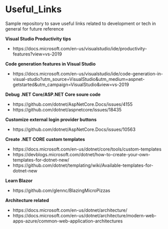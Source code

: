 # Useful_Links
<p>Sample repository to save useful links related to development or tech in general for future reference</p>

<b>Visual Studio Productivity tips</b>
<ul>
  <li>
  https://docs.microsoft.com/en-us/visualstudio/ide/productivity-features?view=vs-2019</li>
</ul>

<b>Code generation features in Visual Studio</b>
<ul>
  <li>https://docs.microsoft.com/en-us/visualstudio/ide/code-generation-in-visual-studio?utm_source=VisualStudio&utm_medium=aspnet-getstarted&utm_campaign=VisualStudio&view=vs-2019</li>
</ul>
<b>Debug .NET Core/ASP.NET Core soure code</b> 
<ul>
  <li>https://github.com/dotnet/AspNetCore.Docs/issues/4155</li>
  <li>https://github.com/dotnet/aspnetcore/issues/18435</li>
</ul>

<b>Customize external login provider buttons</b>
<ul>
  <li>https://github.com/dotnet/AspNetCore.Docs/issues/10563</li>
</ul>

<b>Create .NET CORE custom templates</b>
<ul>
  <li>https://docs.microsoft.com/en-us/dotnet/core/tools/custom-templates</li>
  <li>https://devblogs.microsoft.com/dotnet/how-to-create-your-own-templates-for-dotnet-new/</li>
  <li>https://github.com/dotnet/templating/wiki/Available-templates-for-dotnet-new</li>
</ul>

<b>Learn Blazor</b>
<ul>
  <li>https://github.com/glennc/BlazingMicroPizzas</li>
</ul>

<b>Architecture related</b>
<ul>
  <li>https://docs.microsoft.com/en-us/dotnet/architecture/</li>
  <li>https://docs.microsoft.com/en-us/dotnet/architecture/modern-web-apps-azure/common-web-application-architectures</li>
</ul>
